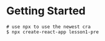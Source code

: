 # Getting Started

```console
# use npx to use the newest cra
$ npx create-react-app lesson1-pre
```
